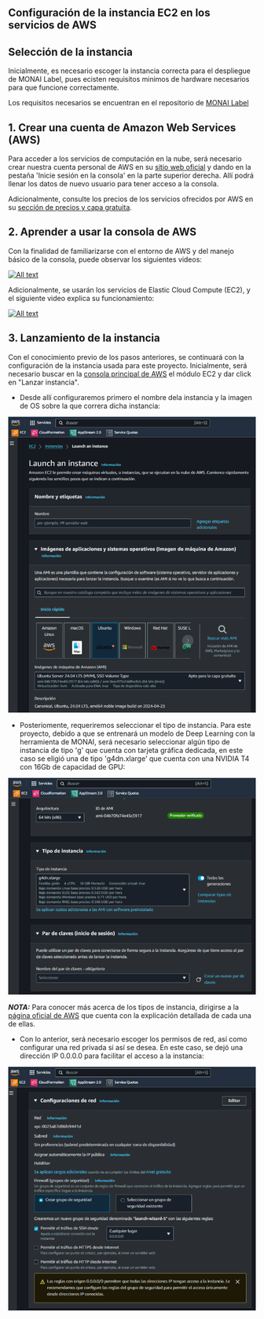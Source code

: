 ## Configuración de la instancia EC2 en los servicios de AWS
## Selección de la instancia
Inicialmente, es necesario escoger la instancia correcta para el despliegue de MONAI Label, pues ecisten requisitos minimos de hardware necesarios para que funcione correctamente.

Los requisitos necesarios se encuentran en el repositorio de [MONAI Label](https://github.com/Project-MONAI/MONAILabel) 

## 1. Crear una cuenta de Amazon Web Services (AWS)

Para acceder a los servicios de computación en la nube, será necesario crear nuestra cuenta personal de AWS en su [sitio web oficial](https://aws.amazon.com/es/) y dando en la pestaña 'Inicie sesión en la consola' en la parte superior derecha. Allí podrá llenar los datos de nuevo usuario para tener acceso a la consola.

Adicionalmente, consulte los precios de los servicios ofrecidos por AWS en su [sección de precios y capa gratuita](https://aws.amazon.com/es/free/?all-free-tier.sort-by=item.additionalFields.SortRank&all-free-tier.sort-order=asc&awsf.Free%20Tier%20Types=*all&awsf.Free%20Tier%20Categories=categories%23desktop-app-streaming).

## 2. Aprender a usar la consola de AWS

Con la finalidad de familiarizarse con el entorno de AWS y del manejo básico de la consola, puede observar los siguientes videos:

[![All text](https://img.youtube.com/vi/4TJN_YWHk6E/0.jpg)](https://www.youtube.com/watch?v=4TJN_YWHk6E)

Adicionalmente, se usarán los servicios de Elastic Cloud Compute (EC2), y el siguiente video explica su funcionamiento:

[![All text](https://img.youtube.com/vi/esafjvnPUZA/0.jpg)](https://www.youtube.com/watch?v=esafjvnPUZA)

## 3. Lanzamiento de la instancia

Con el conocimiento previo de los pasos anteriores, se continuará con la configuración de la instancia usada para este proyecto. Inicialmente, será necesario buscar en la [consola principal de AWS](https://us-east-1.console.aws.amazon.com/console/home?region=us-east-1) el módulo EC2 y dar click en "Lanzar instancia".

- Desde allí configuraremos primero el nombre dela instancia y la imagen de OS sobre la que correra dicha instancia:

![nombre e imagen base](https://github.com/doviedob/CardioAR3D/blob/main/Images/nombre%20y%20plantilla.png)

- Posteriomente, requeriremos seleccionar el tipo de instancia. Para este proyecto, debido a que se entrenará un modelo de Deep Learning con la herramienta de MONAI, será necesario seleccionar algún tipo de instancia de tipo 'g' que cuenta con tarjeta gráfica dedicada, en este caso se eligió una de tipo 'g4dn.xlarge' que cuenta con una NVIDIA T4 con 16Gb de capacidad de GPU:

![Tipo de instancia](https://github.com/doviedob/CardioAR3D/blob/main/Images/tipo%20de%20instancia.png)

***NOTA:*** Para conocer más acerca de los tipos de instancia, dirigirse a la [página oficial de AWS](https://aws.amazon.com/es/ec2/instance-explorer/?ec2-instances-cards.sort-by=item.additionalFields.category-order&ec2-instances-cards.sort-order=desc&awsf.ec2-instances-filter-category=*all&awsf.ec2-instances-filter-processors=*all&awsf.ec2-instances-filter-accelerators=*all&awsf.ec2-instances-filter-additional-capabilities=*all&awsf.ec2-instances-filter-workload-tags=*all) que cuenta con la explicación detallada de cada una de ellas.

- Con lo anterior, será necesario escoger los permisos de red, así como configurar una red privada si así se desea. En este caso, se dejó una dirección IP 0.0.0.0 para facilitar el acceso a la instancia:

![Seguridad](https://github.com/doviedob/CardioAR3D/blob/main/Images/seguridad.png)
